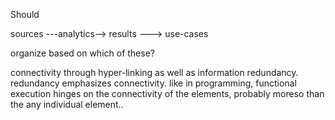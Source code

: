 Should 


sources ---analytics--> results ---> use-cases

organize based on which of these? 

connectivity through hyper-linking as well as information redundancy.
redundancy emphasizes connectivity. like in programming, functional execution hinges on the connectivity of the elements, probably moreso than the any individual element..

